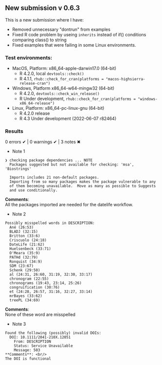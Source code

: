 ## New submission v 0.6.3
This is a new submission where I have:

* Removed unnecessary "dontrun" from examples
* Fixed R code problem by useing `inherits` instead of if() conditions comparing class() to string
* Fixed examples that were failing in some Linux environments.

### Test environments:

- MacOS, Platform: x86_64-apple-darwin17.0 (64-bit)
  - R 4.2.0, local `devtools::check()`
  - R 4.1.1, `rhub::check_for_cran(platforms = "macos-highsierra-release-cran")`
- Windows, Platform x86_64-w64-mingw32 (64-bit)
  - R 4.2.0, `devtools::check_win_release()`
  - R Under development, `rhub::check_for_cran(platforms = "windows-x86_64-release")`
- Linux, Platform: x86_64-pc-linux-gnu (64-bit)
  - R 4.2.0 release
  - R 4.3 Under development (2022-06-07 r82464)
  
### Results
0 errors ✔ | 0 warnings ✔ | 3 notes ✖

* Note 1

```
❯ checking package dependencies ... NOTE
  Packages suggested but not available for checking: 'msa', 'Biostrings'

  Imports includes 21 non-default packages.
  Importing from so many packages makes the package vulnerable to any
  of them becoming unavailable.  Move as many as possible to Suggests
  and use conditionally.
```
**Comments**: <br/>
All the packages imported are needed for the datelife workflow.

* Note 2

```
Possibly misspelled words in DESCRIPTION:
  Ané (26:53)
  BLADJ (32:15)
  Britton (33:6)
  Criscuolo (24:18)
  DateLife (21:62)
  Huelsenbeck (33:71)
  O'Meara (35:9)
  PATHd (32:79)
  Ronquist (34:9)
  SDM (23:67)
  Schenk (29:50)
  al (24:31, 26:60, 31:19, 32:30, 33:17)
  chronogram (22:55)
  chronograms (19:43, 23:14, 25:26)
  congruification (30:76)
  et (24:28, 26:57, 31:16, 32:27, 33:14)
  mrBayes (33:62)
  treePL (34:69)
```
**Comments**: <br/>
None of these word are misspelled

* Note 3

```
Found the following (possibly) invalid DOIs:
  DOI: 10.1111/2041-210X.12051
    From: DESCRIPTION
    Status: Service Unavailable
    Message: 503
**Comments**: <br/>
The DOI is functional
